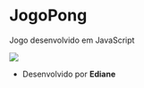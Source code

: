 # JogoPong

Jogo desenvolvido em JavaScript


![](https://img.shields.io/badge/JavaScript-323330?style=for-the-badge&logo=javascript&logoColor=F7DF1E)
- Desenvolvido por  **Ediane**

